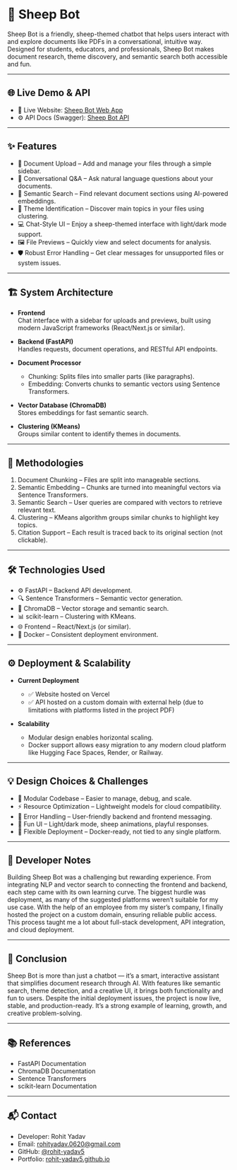 # 🐑 Sheep Bot

Sheep Bot is a friendly, sheep-themed chatbot that helps users interact with and explore documents like PDFs in a conversational, intuitive way. Designed for students, educators, and professionals, Sheep Bot makes document research, theme discovery, and semantic search both accessible and fun.

---

## 🌐 Live Demo & API

- 🔗 Live Website: [Sheep Bot Web App](https://wasserstoff-aiinterntask.vercel.app/)
- ⚙️ API Docs (Swagger): [Sheep Bot API](https://mahindra-bot.biup.ai/docs#/)

---

## ✨ Features

- 📁 Document Upload – Add and manage your files through a simple sidebar.
- 💬 Conversational Q&A – Ask natural language questions about your documents.
- 🧠 Semantic Search – Find relevant document sections using AI-powered embeddings.
- 📌 Theme Identification – Discover main topics in your files using clustering.
- 💻 Chat-Style UI – Enjoy a sheep-themed interface with light/dark mode support.
- 🖼️ File Previews – Quickly view and select documents for analysis.
- 🛡️ Robust Error Handling – Get clear messages for unsupported files or system issues.

---

## 🏗️ System Architecture

- **Frontend**  
  Chat interface with a sidebar for uploads and previews, built using modern JavaScript frameworks (React/Next.js or similar).

- **Backend (FastAPI)**  
  Handles requests, document operations, and RESTful API endpoints.

- **Document Processor**  
  - Chunking: Splits files into smaller parts (like paragraphs).  
  - Embedding: Converts chunks to semantic vectors using Sentence Transformers.

- **Vector Database (ChromaDB)**  
  Stores embeddings for fast semantic search.

- **Clustering (KMeans)**  
  Groups similar content to identify themes in documents.

---

## 🧠 Methodologies

1. Document Chunking – Files are split into manageable sections.  
2. Semantic Embedding – Chunks are turned into meaningful vectors via Sentence Transformers.  
3. Semantic Search – User queries are compared with vectors to retrieve relevant text.  
4. Clustering – KMeans algorithm groups similar chunks to highlight key topics.  
5. Citation Support – Each result is traced back to its original section (not clickable).

---

## 🛠️ Technologies Used

- ⚙️ FastAPI – Backend API development.  
- 🔍 Sentence Transformers – Semantic vector generation.  
- 🧩 ChromaDB – Vector storage and semantic search.  
- 📊 scikit-learn – Clustering with KMeans.  
- 🌐 Frontend – React/Next.js (or similar).  
- 🐳 Docker – Consistent deployment environment.

---

## ⚙️ Deployment & Scalability

- **Current Deployment**  
  - ✅ Website hosted on Vercel  
  - ✅ API hosted on a custom domain with external help (due to limitations with platforms listed in the project PDF)

- **Scalability**  
  - Modular design enables horizontal scaling.  
  - Docker support allows easy migration to any modern cloud platform like Hugging Face Spaces, Render, or Railway.

---

## 💡 Design Choices & Challenges

- 🔄 Modular Codebase – Easier to manage, debug, and scale.  
- ⚡ Resource Optimization – Lightweight models for cloud compatibility.  
- 🧯 Error Handling – User-friendly backend and frontend messaging.  
- 🎨 Fun UI – Light/dark mode, sheep animations, playful responses.  
- 🚀 Flexible Deployment – Docker-ready, not tied to any single platform.

---

## 📝 Developer Notes

Building Sheep Bot was a challenging but rewarding experience. From integrating NLP and vector search to connecting the frontend and backend, each step came with its own learning curve. The biggest hurdle was deployment, as many of the suggested platforms weren’t suitable for my use case. With the help of an employee from my sister’s company, I finally hosted the project on a custom domain, ensuring reliable public access. This process taught me a lot about full-stack development, API integration, and cloud deployment.

---

## 🎯 Conclusion

Sheep Bot is more than just a chatbot — it’s a smart, interactive assistant that simplifies document research through AI. With features like semantic search, theme detection, and a creative UI, it brings both functionality and fun to users. Despite the initial deployment issues, the project is now live, stable, and production-ready. It’s a strong example of learning, growth, and creative problem-solving.

---

## 📚 References

- FastAPI Documentation  
- ChromaDB Documentation  
- Sentence Transformers  
- scikit-learn Documentation

---

## 📬 Contact

- Developer: Rohit Yadav  
- Email: rohityadav.0620@gmail.com  
- GitHub: [@rohit-yadav5](https://github.com/rohit-yadav5)  
- Portfolio: [rohit-yadav5.github.io](https://rohit-yadav5.github.io)
